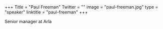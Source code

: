+++
Title = "Paul Freeman"
Twitter = ""
image = "paul-freeman.jpg"
type = "speaker"
linktitle = "paul-freeman"
+++

Senior manager at Arla
